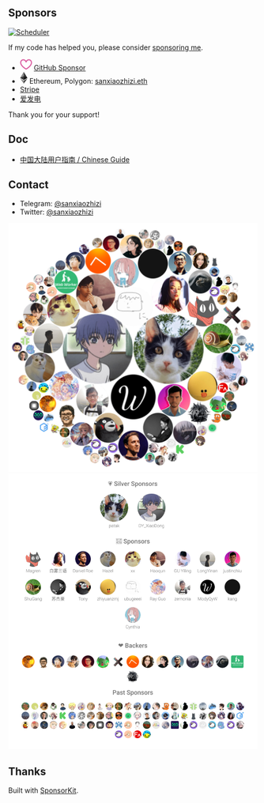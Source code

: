 ## Sponsors

[![Scheduler](https://github.com/sxzz/sponsors/actions/workflows/scheduler.yml/badge.svg)](https://github.com/sxzz/sponsors/actions/workflows/scheduler.yml)

If my code has helped you, please consider [sponsoring me](https://github.com/sponsors/sxzz).

- <img src="./icons/sponsor.svg"> [GitHub Sponsor](https://github.com/sponsors/sxzz)
- <img src="./icons/ethereum.svg"> Ethereum, Polygon: [sanxiaozhizi.eth](https://etherscan.io/address/0x86930e4c4ef9d62d44e3363e4d23e759bcdeeaa0)
- [Stripe](https://donate.stripe.com/aEU7sW3dJ2r15XO5kk)
- [爱发电](https://afdian.net/a/sanxiaozhizi)

Thank you for your support!

## Doc

- [中国大陆用户指南 / Chinese Guide](./doc/chinese-guide.md)

## Contact

- Telegram: [@sanxiaozhizi](https://t.me/sanxiaozhizi)
- Twitter: [@sanxiaozhizi](https://twitter.com/sanxiaozhizi)

<p align="center">
  <a href="https://github.com/sponsors/sxzz">
    <img src='./sponsors.circles.svg'/>
    <img src='./sponsors.svg'/>
  </a>
</p>

## Thanks

Built with [SponsorKit](https://github.com/antfu/sponsorkit).
